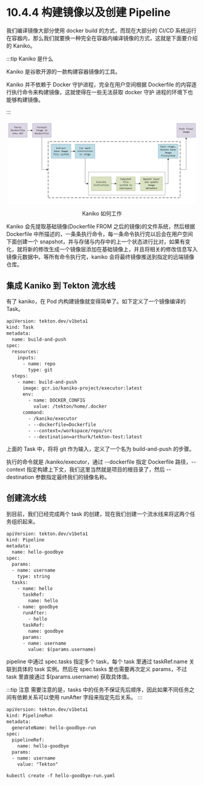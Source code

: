 # 10.4.4 构建镜像以及创建 Pipeline

我们编译镜像大部分使用 docker build 的方式，而现在大部分的 CI/CD 系统运行在容器内，那么我们就要换一种完全在容器内编译镜像的方式，这就是下面要介绍的 Kaniko。

:::tip Kaniko 是什么

Kaniko 是谷歌开源的一款构建容器镜像的工具。

Kaniko 并不依赖于 Docker 守护进程，完全在用户空间根据 Dockerfile 的内容逐行执行命令来构建镜像，这就使得在一些无法获取 docker 守护 进程的环境下也能够构建镜像。

:::

<div  align="center">
	<img src="../assets/kaniko.png" width = "500"  align=center />
	<p>Kaniko 如何工作</p>
</div>

Kaniko 会先提取基础镜像(Dockerfile FROM 之后的镜像)的文件系统，然后根据 Dockerfile 中所描述的，一条条执行命令，每一条命令执行完以后会在用户空间下面创建一个 snapshot，并与存储与内存中的上一个状态进行比对，如果有变化，就将新的修改生成一个镜像层添加在基础镜像上，并且将相关的修改信息写入镜像元数据中。等所有命令执行完，kaniko 会将最终镜像推送到指定的远端镜像仓库。


## 集成 Kaniko 到 Tekton 流水线

有了 kaniko，在 Pod 内构建镜像就变得简单了。如下定义了一个镜像编译的 Task。

```
apiVersion: tekton.dev/v1beta1
kind: Task
metadata:
  name: build-and-push
spec:
  resources:
    inputs:
      - name: repo
        type: git
  steps:
    - name: build-and-push
      image: gcr.io/kaniko-project/executor:latest
      env:
        - name: DOCKER_CONFIG
          value: /tekton/home/.docker
      command:
        - /kaniko/executor
        - --dockerfile=Dockerfile
        - --context=/workspace/repo/src
        - --destination=arthurk/tekton-test:latest
```

上面的 Task 中，将将 git 作为输入，定义了一个名为 build-and-push 的步骤。

执行的命令就是 /kaniko/executor，通过 --dockerfile 指定 Dockerfile 路径，--context 指定构建上下文，我们这里当然就是项目的根目录了，然后 --destination 参数指定最终我们的镜像名称。

## 创建流水线

到目前，我们已经完成两个 task 的创建，现在我们创建一个流水线来将这两个任务组织起来。

```
apiVersion: tekton.dev/v1beta1
kind: Pipeline
metadata:
  name: hello-goodbye
spec:
  params:
  - name: username
    type: string
  tasks:
    - name: hello
      taskRef:
        name: hello
    - name: goodbye
      runAfter:
        - hello
      taskRef:
        name: goodbye
      params:
      - name: username
        value: $(params.username)
```
pipeline 中通过 spec.tasks 指定多个 task，每个 task 里通过 taskRef.name 关联到具体的 task 实例。然后在 spec.tasks 里也需要再次定义 params，不过 task 里直接通过 $(params.username) 获取具体值。

:::tip 注意
 需要注意的是，tasks 中的任务不保证先后顺序，因此如果不同任务之间有依赖关系可以使用 runAfter 字段来指定先后关系。
:::


```
apiVersion: tekton.dev/v1beta1
kind: PipelineRun
metadata:
  generateName: hello-goodbye-run
spec:
  pipelineRef:
    name: hello-goodbye
  params:
  - name: username
    value: "Tekton"
```

```
kubectl create -f hello-goodbye-run.yaml 
```
